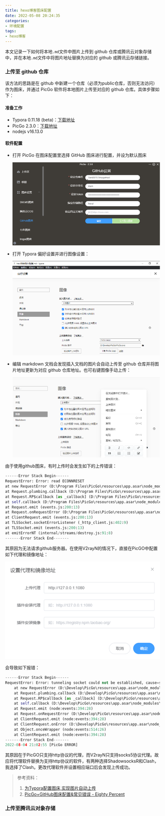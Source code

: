 ```yaml
---
title: hexo博客图床配置
date: 2022-05-08 20:24:35
categories:
- 环境配置
tags:
- hexo博客
---
```


本文记录一下如何将本地`.md`文件中图片上传到 github 仓库或腾讯云对象存储中，并在本地`.md`文件中将图片地址替换为对应的 github 或腾讯云存储链接。

<!--more-->

### 上传至 github 仓库

该方法的思路是在 github 中新建一个仓库（必须为public仓库，否则无法访问）作为图床，并通过 PicGo 软件将本地图片上传至对应的 github 仓库。具体步骤如下：

#### 准备工作

- Typora 0.11.18 (beta)：[下载地址](https://typora.en.uptodown.com/windows/versions)
- PicGo 2.3.0：[下载地址](https://github.com/Molunerfinn/PicGo/releases)
- nodejs v16.13.0

#### 软件配置

- 打开 PicGo 在图床配置里选择 GitHub 图床进行配置，并设为默认图床

  ![image-20220516220239293](https://raw.githubusercontent.com/Tom89757/ImageHost/main/hexo/image-20220516220239293.png?token=AKWAGW46DCB4MTDZJIFCFR3CQJMZU)

- 打开 Typora 偏好设置并进行图像设置：

  ![image-20220516220428369](https://raw.githubusercontent.com/Tom89757/ImageHost/main/hexo/image-20220516220428369.png?token=AKWAGW6CJAWAMQRBNJQZ4RLCQJNAO)

- 编辑 markdown 文档会发现插入文档的图片会自动上传至 github 仓库并将图片地址更新为对应 github 仓库地址。也可右键图像手动上传：

  ![image-20220516220638096](https://raw.githubusercontent.com/Tom89757/ImageHost/main/hexo/image-20220516220638096.png?token=AKWAGW6R34UTLRBW7F5KINLCQJNIS)
  

由于使用github图床，有时上传时会发生如下的上传错误：

```python
------Error Stack Begin------
RequestError: Error: read ECONNRESET
at new RequestError (D:\Program Files\PicGo\resources\app.asar\node_modules\request-promise-core\lib\errors.js:14:15)
at Request.plumbing.callback (D:\Program Files\PicGo\resources\app.asar\node_modules\request-promise-core\lib\plumbing.js:87:29)
at Request.RP$callback [as _callback] (D:\Program Files\PicGo\resources\app.asar\node_modules\request-promise-core\lib\plumbing.js:46:31)
at self.callback (D:\Program Files\PicGo\resources\app.asar\node_modules\request\request.js:185:22)
at Request.emit (events.js:200:13)
at Request.onRequestError (D:\Program Files\PicGo\resources\app.asar\node_modules\request\request.js:881:8)
at ClientRequest.emit (events.js:200:13)
at TLSSocket.socketErrorListener (_http_client.js:402:9)
at TLSSocket.emit (events.js:200:13)
at emitErrorNT (internal/streams/destroy.js:91:8)
-------Error Stack End-------
```

其原因为无法请求github服务器。在使用V2rayN的情况下，直接在PicGO中配置如下代理和镜像地址：

![image-20220804212205450](https://raw.githubusercontent.com/Tom89757/ImageHost/main/hexo/image-20220804212205450.png)

会导致如下报错：

```python
------Error Stack Begin------
RequestError: Error: tunneling socket could not be established, cause=socket hang up
    at new RequestError (D:\Develop\PicGo\resources\app.asar\node_modules\request-promise-core\lib\errors.js:14:15)
    at Request.plumbing.callback (D:\Develop\PicGo\resources\app.asar\node_modules\request-promise-core\lib\plumbing.js:87:29)
    at Request.RP$callback [as _callback] (D:\Develop\PicGo\resources\app.asar\node_modules\request-promise-core\lib\plumbing.js:46:31)
    at self.callback (D:\Develop\PicGo\resources\app.asar\node_modules\request\request.js:185:22)
    at Request.emit (node:events:394:28)
    at Request.onRequestError (D:\Develop\PicGo\resources\app.asar\node_modules\request\request.js:877:8)
    at ClientRequest.emit (node:events:394:28)
    at ClientRequest.onError (D:\Develop\PicGo\resources\app.asar\node_modules\tunnel-agent\index.js:179:21)
    at Object.onceWrapper (node:events:514:26)
    at ClientRequest.emit (node:events:394:28)
-------Error Stack End------- 
2022-08-04 21:02:55 [PicGo ERROR] 
```

其原因在于PicGO只支持http协议的代理，而V2rayN只支持socks5协议代理。故应将代理软件替换为支持http协议的软件，有两种选择ShadowsocksR和Clash，我选择了Clash。更改代理软件并设置相应端口后会发现上传成功。

> 参考资料：
> 1. [为Typora配置图床,实现图片自动上传](https://www.jianshu.com/p/4740993c5843)
> 2. [PicGo+GitHub图床配置&常见错误 - Eighty Percent](http://b.aksy.space/study-notes/514.html)

### 上传至腾讯云对象存储

